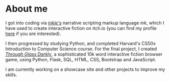 # About me

I got into coding via [_inkle's_](https://www.inklestudios.com/) narrative scripting markup language _ink_, which I have used to create interactive fiction on itch.io
(you can find my profile [here](https://jack-of-qui11s.itch.io) if you are interested).

I then progressed by studying Python, and completed Harvard's CS50x Introduction to Computer Science course. For the final project, I created [_Through Glass Darkly_](https://mjnt.pythonanywhere.com/login), a sophisticated 10k word interactive fiction browser game, using Python, Flask, SQL, HTML, CSS, Bootstrap and JavaScript.

I am currently working on a showcase site and other projects to improve my skills.
